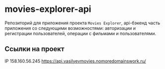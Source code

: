 # movies-explorer-api

Репозиторий для приложения проекта `Movies Explorer`, api-бэкенд часть приложения со следующими возможностями: авторизации и регистрации пользователей, операции с фильмами и пользователями.

## Ссылки на проект

IP 158.160.56.245
https://api.vasilyevmovies.nomoredomainswork.ru/

